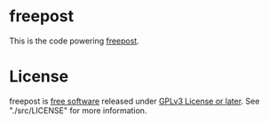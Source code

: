 freepost
========

This is the code powering [freepost](http://freepo.st).

License
========

freepost is [free software](https://www.gnu.org/philosophy/free-sw.html) released under [GPLv3 License or later](https://www.gnu.org/copyleft/gpl.html).
See "./src/LICENSE" for more information.